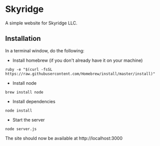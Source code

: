 # Skyridge
A simple website for Skyridge LLC.

## Installation

In a terminal window, do the following:

* Install homebrew (if you don't already have it on your machine)
```
ruby -e "$(curl -fsSL https://raw.githubusercontent.com/Homebrew/install/master/install)"
```
* Install node
```
brew install node
```
* Install dependencies
```
node install
```
* Start the server
```
node server.js
```

The site should now be available at http://localhost:3000
